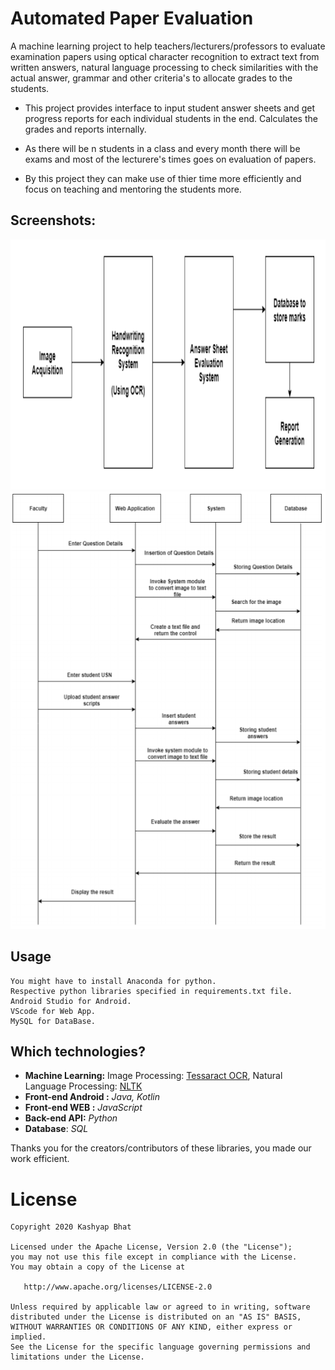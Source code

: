 # Automated Paper Evaluation

A machine learning project to help teachers/lecturers/professors to evaluate examination papers using optical character recognition to extract text from written answers, natural language processing to check similarities with the actual answer, grammar and other criteria's to allocate grades to the students.

* This project provides interface to input student answer sheets and get progress reports for each individual students in the end. Calculates the grades and reports internally.

* As there will be n students in a class and every month there will be exams and most of the lecturere's times goes on evaluation of papers.

* By this project they can make use of thier time more efficiently and focus on teaching and mentoring the students more. 
## Screenshots:

<div align="center">
 <img title="Design" src="design.PNG" height="400" width="800" title>
 <img title="2" src="Sequence Diagram.PNG" height="700" width="700" title>
</div>

Usage
-----

```
You might have to install Anaconda for python. 
Respective python libraries specified in requirements.txt file.
Android Studio for Android.
VScode for Web App.
MySQL for DataBase.
```

## Which technologies?

* **Machine Learning:** Image Processing: [Tessaract OCR](https://github.com/tesseract-ocr/tesseract), Natural Language Processing: [NLTK](https://www.nltk.org/)
* **Front-end Android :** *Java, Kotlin*
* **Front-end WEB :** *JavaScript*
* **Back-end API:** *Python*
* **Database**: *SQL* 

Thanks you for the creators/contributors of these libraries, you made our work efficient.



License
=======

    Copyright 2020 Kashyap Bhat

    Licensed under the Apache License, Version 2.0 (the "License");
    you may not use this file except in compliance with the License.
    You may obtain a copy of the License at

       http://www.apache.org/licenses/LICENSE-2.0

    Unless required by applicable law or agreed to in writing, software
    distributed under the License is distributed on an "AS IS" BASIS,
    WITHOUT WARRANTIES OR CONDITIONS OF ANY KIND, either express or implied.
    See the License for the specific language governing permissions and
    limitations under the License.

